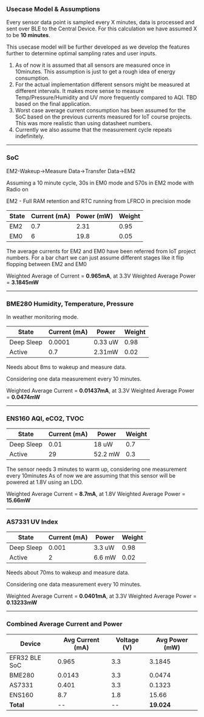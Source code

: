 
### Usecase Model & Assumptions

Every sensor data point is sampled every X minutes, data is processed and sent over BLE to the Central Device. 
For this calculation we have assumed X to be **10 minutes**.

This usecase model will be further developed as we develop the features further to determine optimal sampling rates and user inputs. 


1) As of now it is assumed that all sensors are measured once in 10minutes. This assumption is just to get a rough idea of energy consumption.
2) For the actual implementation different sensors might be measured at different intervals. It makes more sense to measure Temp/Pressure/Humidity and UV more frequently compared to AQI. TBD based on the final application.
3) Worst case average current consumption has been assumed for the SoC based on the previous currents measured for IoT course projects. This was more realistic than using datasheet numbers.
4) Currently we also assume that the measurement cycle repeats indefinitely. 

---
### **SoC**

EM2-Wakeup->Measure Data->Transfer Data->EM2

Assuming a 10 minute cycle, 30s in EM0 mode and 570s in EM2 mode with Radio on


EM2 - Full RAM retention and RTC running from LFRCO in precision
mode

| State         | Current (mA) | Power (mW) | Weight | 
|-------------------|--------|------|-------------|
| EM2  | 0.7 | 2.31 | 0.95 | 
| EM0  | 6 | 19.8 | 0.05 | 

The average currents for EM2 and EM0 have been referred from IoT project numbers. For a bar chart we can just assume different stages like it flip flopping between EM2 and EM0

Weighted Average of Current = **0.965mA**, at 3.3V
Weighted Average Power = **3.1845mW**

---
### BME280 Humidity, Temperature, Pressure
In weather monitoring mode.

| State         | Current (mA) | Power |Weight |
|-------------------|-------|-------| ------------|
| Deep Sleep  |   0.0001 | 0.33 uW | 0.98  |
| Active           | 0.7  |  2.31mW  |  0.02  |

Needs about 8ms to wakeup and measure data.

Considering one data measurement every 10 minutes. 

Weighted Average Current = **0.01437mA**, at 3.3V
Weighted Average Power = **0.0474mW**

---
### ENS160 AQI, eCO2, TVOC
| State         | Current (mA) | Power |Weight |
|-------------------|-------|-------| ------------|
| Deep Sleep  |   0.01  | 18 uW | 0.7  |
| Active           | 29  | 52.2 mW | 0.3  |

The sensor needs 3 minutes to warm up, considering one measurement every 10minutes
As of now we are assuming that this sensor will be powered at 1.8V using an LDO. 

Weighted Average Current = **8.7mA**, at 1.8V
Weighted Average Power = **15.66mW**

---
### AS7331  UV Index

| State         | Current (mA) | Power | Weight |
|-------------------|-------|-------| ------------|
| Deep Sleep  |   0.001  | 3.3 uW |0.98  |
| Active           | 2  | 6.6 mW | 0.02  |

Needs about 70ms to wakeup and measure data.

Considering one data measurement every 10 minutes. 

Weighted Average Current = **0.0401mA**, at 3.3V
Weighted Average Power = **0.13233mW**

---
### Combined Average Current and Power
| Device           | Avg Current (mA) | Voltage (V) | Avg Power (mW) |
|------------------|--------|--------| ------------|
| EFR32 BLE SoC    | 0.965  | 3.3 | 3.1845 |
| BME280           | 0.0143 | 3.3 | 0.0474 |
| AS7331           | 0.401  | 3.3 | 0.1323 |
| ENS160           | 8.7    | 1.8 | 15.66 |
| **Total**        | --| -- | **19.024** |

